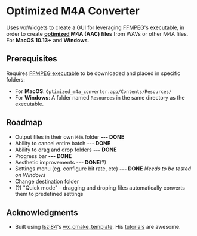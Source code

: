 # Optimized M4A Converter

Uses wxWidgets to create a GUI for leveraging [FFMPEG](http://ffmpeg.org/)'s executable, in order to create **<u>optimized</u> M4A (AAC) files** from WAVs or other M4A files. For **MacOS 10.13+** and **Windows**.

## Prerequisites

Requires [FFMPEG executable](http://ffmpeg.org/download.html) to be downloaded and placed in specific folders:

- For **MacOS**: `Optimized_m4a_converter.app/Contents/Resources/`
- For **Windows**: A folder named `Resources` in the same directory as the executable.

## Roadmap

- Output files in their own `M4A` folder **--- DONE**
- Ability to cancel entire batch **--- DONE**
- Ability to drag and drop folders **--- DONE**
- Progress bar **--- DONE**
- Aesthetic improvements **--- DONE**(?)
- Settings menu (eg. configure bit rate, etc) **--- DONE** _Needs to be tested on Windows_
- Change destination folder
- (?) "Quick mode" - dragging and droping files automatically converts them to predefined settings

## Acknowledgments

- Built using [lszl84](https://github.com/lszl84)'s [wx_cmake_template](https://github.com/lszl84/wx_cmake_template). His [tutorials](https://www.youtube.com/channel/UC4Q-KGKCeFbBpaAqwllCDqQ) are awesome.
